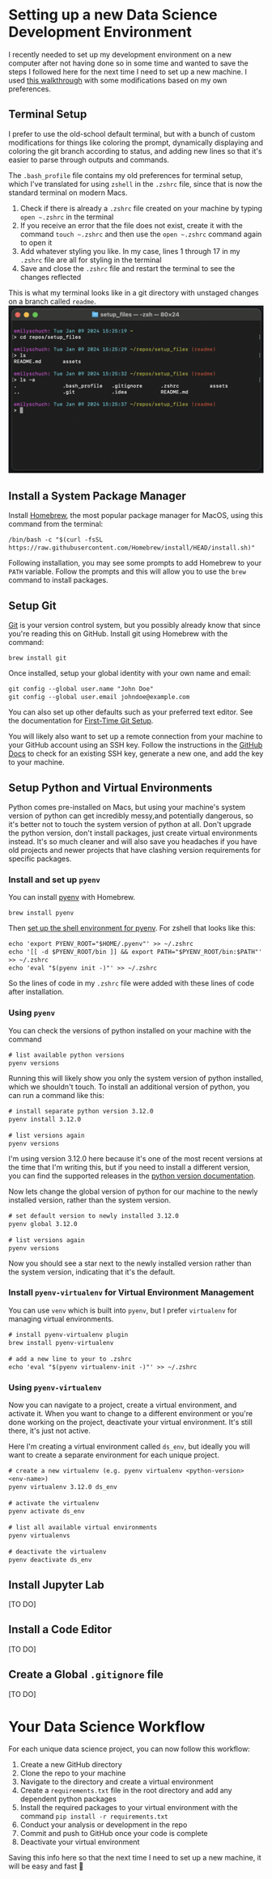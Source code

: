 # Setting up a new Data Science Development Environment

I recently needed to set up my development environment on a new computer after not having done so in some time and wanted
to save the steps I followed here for the next time I need to set up a new machine. I used 
[this walkthrough](https://engineeringfordatascience.com/posts/setting_up_a_macbook_for_data_science/) 
with some modifications based on my own preferences.

## Terminal Setup
I prefer to use the old-school default terminal, but with a bunch of custom modifications for things like coloring the
prompt, dynamically displaying and coloring the git branch according to status, and adding new lines so that it's easier
to parse through outputs and commands.

The `.bash_profile` file contains my old preferences for terminal setup, which I've translated for using `zshell` in the
`.zshrc` file, since that is now the standard terminal on modern Macs.

1. Check if there is already a `.zshrc` file created on your machine by typing `open ~.zshrc` in the terminal
2. If you receive an error that the file does not exist, create it with the command `touch ~.zshrc` and then use the
`open ~.zshrc` command again to open it
3. Add whatever styling you like. In my case, lines 1 through 17 in my `.zshrc` file are all for styling in the terminal
4. Save and close the `.zshrc` file and restart the terminal to see the changes reflected

This is what my terminal looks like in a git directory with unstaged changes on a branch called `readme`.
![screenshot of terminal with custom prompt colors](./assets/terminal_screenshot.png)

## Install a System Package Manager
Install [Homebrew](https://brew.sh/), the most popular package manager for MacOS, using this command from the terminal:
```commandline
/bin/bash -c "$(curl -fsSL https://raw.githubusercontent.com/Homebrew/install/HEAD/install.sh)"
```

Following installation, you may see some prompts to add Homebrew to your `PATH` variable.
Follow the prompts and this will allow you to use the `brew` command to install packages.

## Setup Git

[Git](https://git-scm.com/) is your version control system, but you possibly already know that since you're reading this on GitHub. 
Install git using Homebrew with the command:
```commandline
brew install git
```
Once installed, setup your global identity with your own name and email:
```commandline
git config --global user.name "John Doe"
git config --global user.email johndoe@example.com
```
You can also set up other defaults such as your preferred text editor. See the documentation for [First-Time Git Setup](
https://git-scm.com/book/en/v2/Getting-Started-First-Time-Git-Setup).

You will likely also want to set up a remote connection from your machine to your GitHub account using an SSH key.
Follow the instructions in the [GitHub Docs](https://docs.github.com/en/authentication/connecting-to-github-with-ssh/checking-for-existing-ssh-keys)
to check for an existing SSH key, generate a new one, and add the key to your machine.

## Setup Python and Virtual Environments

Python comes pre-installed on Macs, but using your machine's system version of python can get incredibly messy,and potentially
dangerous, so it's better not to touch the system version of python at all. Don't upgrade the python version, don't install 
packages, just create virtual environments instead. It's so much cleaner and will also save you headaches if you have old 
projects and newer projects that have clashing version requirements for specific packages.

### Install and set up `pyenv`

You can install [pyenv](https://github.com/pyenv/pyenv?tab=readme-ov-file#homebrew-in-macos) with Homebrew.
```commandline
brew install pyenv
```
Then [set up the shell environment for pyenv](https://github.com/pyenv/pyenv?tab=readme-ov-file#set-up-your-shell-environment-for-pyenv).
For zshell that looks like this:
```commandline
echo 'export PYENV_ROOT="$HOME/.pyenv"' >> ~/.zshrc
echo '[[ -d $PYENV_ROOT/bin ]] && export PATH="$PYENV_ROOT/bin:$PATH"' >> ~/.zshrc
echo 'eval "$(pyenv init -)"' >> ~/.zshrc
```
So the lines of code in my `.zshrc` file were added with these lines of code after installation.

### Using `pyenv`

You can check the versions of python installed on your machine with the command
```commandline
# list available python versions
pyenv versions
```
Running this will likely show you only the system version of python installed, which we shouldn't touch.
To install an additional version of python, you can run a command like this:
```commandline
# install separate python version 3.12.0
pyenv install 3.12.0

# list versions again
pyenv versions
```
I'm using version 3.12.0 here because it's one of the most recent versions at the time that I'm writing this, but if you 
need to install a different version, you can find the supported releases in the [python version documentation](
https://www.python.org/doc/versions/).

Now lets change the global version of python for our machine to the newly installed version, rather than the system version.
```commandline
# set default version to newly installed 3.12.0
pyenv global 3.12.0

# list versions again
pyenv versions
```

Now you should see a star next to the newly installed version rather than the system version, indicating that it's the default.

### Install `pyenv-virtualenv` for Virtual Environment Management

You can use `venv` which is built into `pyenv`, but I prefer `virtualenv` for managing virtual environments.

```commandline
# install pyenv-virtualenv plugin
brew install pyenv-virtualenv

# add a new line to your to .zshrc
echo 'eval "$(pyenv virtualenv-init -)"' >> ~/.zshrc
```

### Using `pyenv-virtualenv`

Now you can navigate to a project, create a virtual environment, and activate it. When you want to change to a different 
environment or you're done working on the project, deactivate your virtual environment. It's still there, it's just not active.

Here I'm creating a virtual environment called `ds_env`, but ideally you will want to create a separate environment for
each unique project.

```commandline
# create a new virtualenv (e.g. pyenv virtualenv <python-version> <env-name>)
pyenv virtualenv 3.12.0 ds_env

# activate the virtualenv
pyenv activate ds_env

# list all available virtual environments
pyenv virtualenvs

# deactivate the virtualenv
pyenv deactivate ds_env
```

## Install Jupyter Lab

[TO DO]

## Install a Code Editor

[TO DO]

## Create a Global `.gitignore` file

[TO DO]

# Your Data Science Workflow

For each unique data science project, you can now follow this workflow:
1. Create a new GitHub directory
2. Clone the repo to your machine
3. Navigate to the directory and create a virtual environment
4. Create a `requirements.txt` file in the root directory and add any dependent python packages
5. Install the required packages to your virtual environment with the command `pip install -r requirements.txt`
6. Conduct your analysis or development in the repo
7. Commit and push to GitHub once your code is complete
8. Deactivate your virtual environment

Saving this info here so that the next time I need to set up a new machine, it will be easy and fast 🚀
